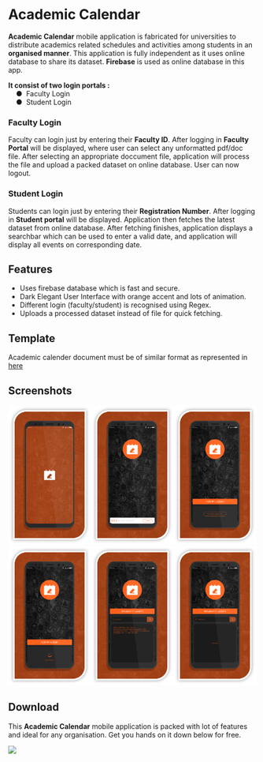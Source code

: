 # Academic Calendar
**Academic Calendar** mobile application is fabricated for universities to distribute academics related schedules and activities among students in an **organised manner**. This application is fully independent as it uses online database to share its dataset. **Firebase** is used as online database in this app.

**It consist of two login portals :**  
    ●  Faculty Login  
    ●  Student Login

### Faculty Login
Faculty can login just by entering their **Faculty ID**. After logging in **Faculty Portal** will be displayed, where user can select any unformatted pdf/doc file. After selecting an appropriate doccument file, application will process the file and upload a packed dataset on online database. User can now logout.  

### Student Login
Students can login just by entering their **Registration Number**. After logging in **Student portal** will be displayed. Application then fetches the latest dataset from online database. After fetching finishes, application displays a searchbar which can be used to enter a valid date, and application will display all events on corresponding date.  

## Features
- Uses firebase database which is fast and secure.
- Dark Elegant User Interface with orange accent and lots of animation.
-	Different login (faculty/student) is recognised using Regex.
- Uploads a processed dataset instead of file for quick fetching.

## Template
Academic calender document must be of similar format as represented in [here](calendar.pdf?raw=true)

## Screenshots

<img src="screenshots/s.png" width="33.3333%"><img src="screenshots/h.png" width="33.3333%"><img src="screenshots/a.png" width="33.3333%"><img src="screenshots/a_u.png" width="33.3333%"><img src="screenshots/s_r.png" width="33.3333%"><img src="screenshots/s_nr.png" width="33.3333%">

## Download  
This **Academic Calendar** mobile application is packed with lot of features and ideal for any organisation. Get you hands on it down below for free.  

[<img src="http://vshareapp.info/wp-content/uploads/2017/04/free-Download-Button-png.png" width="200">](academic_calendar.apk?raw=true)
